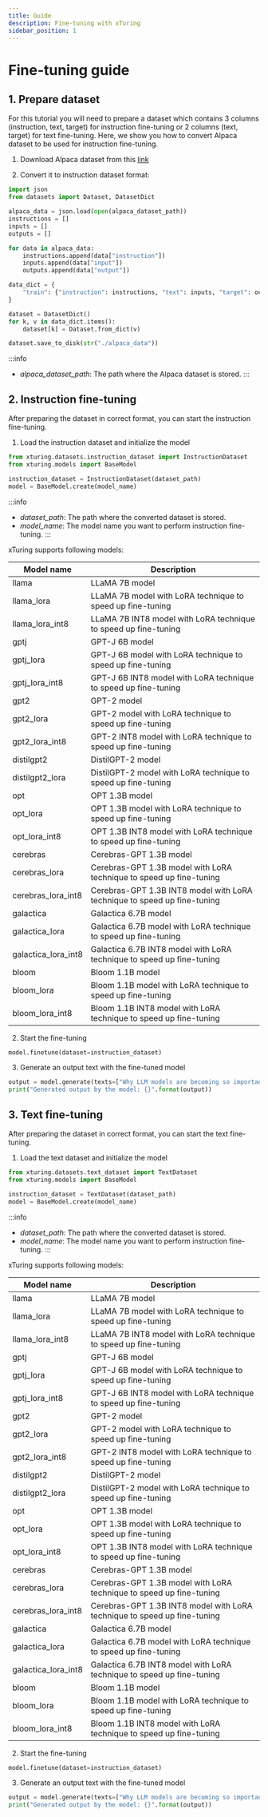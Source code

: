 ```yaml
---
title: Guide
description: Fine-tuning with xTuring
sidebar_position: 1
---
```

<!-- import Test from './test'; -->
# Fine-tuning guide
<!-- <Test /> -->

## 1. Prepare dataset

For this tutorial you will need to prepare a dataset which contains 3 columns (instruction, text, target) for instruction fine-tuning or 2 columns (text, target) for text fine-tuning. Here, we show you how to convert Alpaca dataset to be used for instruction fine-tuning.

1. Download Alpaca dataset from this [link](https://github.com/tatsu-lab/stanford_alpaca/blob/main/alpaca_data.json)

2. Convert it to instruction dataset format:

```python
import json
from datasets import Dataset, DatasetDict

alpaca_data = json.load(open(alpaca_dataset_path))
instructions = []
inputs = []
outputs = []

for data in alpaca_data:
    instructions.append(data["instruction"])
    inputs.append(data["input"])
    outputs.append(data["output"])

data_dict = {
    "train": {"instruction": instructions, "text": inputs, "target": outputs}
}

dataset = DatasetDict()
for k, v in data_dict.items():
    dataset[k] = Dataset.from_dict(v)

dataset.save_to_disk(str("./alpaca_data"))
```


:::info

- *alpaca_dataset_path*: The path where the Alpaca dataset is stored.
:::

## 2. Instruction fine-tuning

After preparing the dataset in correct format, you can start the instruction fine-tuning.

1. Load the instruction dataset and initialize the model

```python
from xturing.datasets.instruction_dataset import InstructionDataset
from xturing.models import BaseModel

instruction_dataset = InstructionDataset(dataset_path)
model = BaseModel.create(model_name)
```

:::info

- *dataset_path*: The path where the converted dataset is stored.
- *model_name*: The model name you want to perform instruction fine-tuning.
:::

xTuring supports following models:

|      Model name      | Description |
| --------- | ---- |
| llama | LLaMA 7B model |
| llama_lora | LLaMA 7B model with LoRA technique to speed up fine-tuning  |
| llama_lora_int8 | LLaMA 7B INT8 model with LoRA technique to speed up fine-tuning
| gptj | GPT-J 6B model |
| gptj_lora | GPT-J 6B model with LoRA technique to speed up fine-tuning  |
| gptj_lora_int8 | GPT-J 6B INT8 model with LoRA technique to speed up fine-tuning
| gpt2 | GPT-2 model |
| gpt2_lora | GPT-2 model with LoRA technique to speed up fine-tuning  |
| gpt2_lora_int8 | GPT-2 INT8 model with LoRA technique to speed up fine-tuning |
| distilgpt2 | DistilGPT-2 model |
| distilgpt2_lora | DistilGPT-2 model with LoRA technique to speed up fine-tuning  |
| opt | OPT 1.3B model |
| opt_lora | OPT 1.3B model with LoRA technique to speed up fine-tuning  |
| opt_lora_int8 | OPT 1.3B INT8 model with LoRA technique to speed up fine-tuning |
| cerebras | Cerebras-GPT 1.3B model |
| cerebras_lora | Cerebras-GPT 1.3B model with LoRA technique to speed up fine-tuning  |
| cerebras_lora_int8 | Cerebras-GPT 1.3B INT8 model with LoRA technique to speed up fine-tuning |
| galactica | Galactica 6.7B model |
| galactica_lora | Galactica 6.7B model with LoRA technique to speed up fine-tuning  |
| galactica_lora_int8 | Galactica 6.7B INT8 model with LoRA technique to speed up fine-tuning |
| bloom | Bloom 1.1B model |
| bloom_lora | Bloom 1.1B model with LoRA technique to speed up fine-tuning  |
| bloom_lora_int8 | Bloom 1.1B INT8 model with LoRA technique to speed up fine-tuning |


2. Start the fine-tuning

```python
model.finetune(dataset=instruction_dataset)
```

3. Generate an output text with the fine-tuned model

```python
output = model.generate(texts=["Why LLM models are becoming so important?"])
print("Generated output by the model: {}".format(output))
```

## 3. Text fine-tuning
After preparing the dataset in correct format, you can start the text fine-tuning.

1. Load the text dataset and initialize the model

```python
from xturing.datasets.text_dataset import TextDataset
from xturing.models import BaseModel

instruction_dataset = TextDataset(dataset_path)
model = BaseModel.create(model_name)
```

:::info

- *dataset_path*: The path where the converted dataset is stored.
- *model_name*: The model name you want to perform instruction fine-tuning.
:::

xTuring supports following models:

|      Model name      | Description |
| --------- | ---- |
| llama | LLaMA 7B model |
| llama_lora | LLaMA 7B model with LoRA technique to speed up fine-tuning  |
| llama_lora_int8 | LLaMA 7B INT8 model with LoRA technique to speed up fine-tuning
| gptj | GPT-J 6B model |
| gptj_lora | GPT-J 6B model with LoRA technique to speed up fine-tuning  |
| gptj_lora_int8 | GPT-J 6B INT8 model with LoRA technique to speed up fine-tuning
| gpt2 | GPT-2 model |
| gpt2_lora | GPT-2 model with LoRA technique to speed up fine-tuning  |
| gpt2_lora_int8 | GPT-2 INT8 model with LoRA technique to speed up fine-tuning |
| distilgpt2 | DistilGPT-2 model |
| distilgpt2_lora | DistilGPT-2 model with LoRA technique to speed up fine-tuning  |
| opt | OPT 1.3B model |
| opt_lora | OPT 1.3B model with LoRA technique to speed up fine-tuning  |
| opt_lora_int8 | OPT 1.3B INT8 model with LoRA technique to speed up fine-tuning |
| cerebras | Cerebras-GPT 1.3B model |
| cerebras_lora | Cerebras-GPT 1.3B model with LoRA technique to speed up fine-tuning  |
| cerebras_lora_int8 | Cerebras-GPT 1.3B INT8 model with LoRA technique to speed up fine-tuning |
| galactica | Galactica 6.7B model |
| galactica_lora | Galactica 6.7B model with LoRA technique to speed up fine-tuning  |
| galactica_lora_int8 | Galactica 6.7B INT8 model with LoRA technique to speed up fine-tuning |
| bloom | Bloom 1.1B model |
| bloom_lora | Bloom 1.1B model with LoRA technique to speed up fine-tuning  |
| bloom_lora_int8 | Bloom 1.1B INT8 model with LoRA technique to speed up fine-tuning |


2. Start the fine-tuning

```python
model.finetune(dataset=instruction_dataset)
```

3. Generate an output text with the fine-tuned model

```python
output = model.generate(texts=["Why LLM models are becoming so important?"])
print("Generated output by the model: {}".format(output))
```
